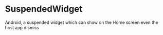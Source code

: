 SuspendedWidget
===============

Android, a suspended widget which can show on the Home screen even the host app dismiss
